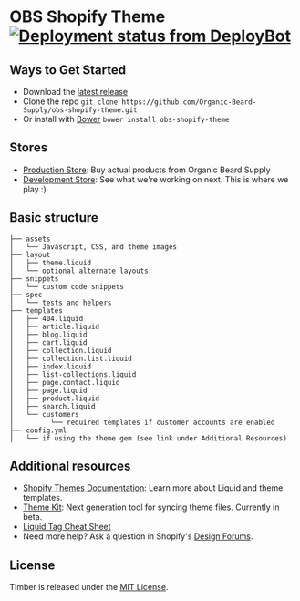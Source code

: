 OBS Shopify Theme [![Deployment status from DeployBot](https://organic-beard-supply.deploybot.com/badge/02267418033900/84957.svg)](http://deploybot.com)
=====================

Ways to Get Started
---------------------
- Download the [latest release](https://github.com/Organic-Beard-Supply/obs-shopify-theme/releases)
- Clone the repo `git clone https://github.com/Organic-Beard-Supply/obs-shopify-theme.git`
- Or install with [Bower](http://bower.io/) `bower install obs-shopify-theme`

Stores
---------------------
- [Production Store](https://organic-beard-supply.myshopify.com/): Buy actual products from Organic Beard Supply
- [Development Store](https://organic-beard-supply-dev.myshopify.com/): See what we're working on next. This is where we play :)

Basic structure
---------------
```
├── assets
│   └── Javascript, CSS, and theme images
├── layout
│   ├── theme.liquid
│   └── optional alternate layouts
├── snippets
│   └── custom code snippets
├── spec
│   └── tests and helpers
├── templates
│   ├── 404.liquid
│   ├── article.liquid
│   ├── blog.liquid
│   ├── cart.liquid
│   ├── collection.liquid
│   ├── collection.list.liquid
│   ├── index.liquid
│   ├── list-collections.liquid
│   ├── page.contact.liquid
│   ├── page.liquid
│   ├── product.liquid
│   ├── search.liquid
│   └── customers
│         └── required templates if customer accounts are enabled
├── config.yml
│   └── if using the theme gem (see link under Additional Resources)
```

Additional resources
---------------------
- [Shopify Themes Documentation][1]: Learn more about Liquid and theme templates.
- [Theme Kit][7]: Next generation tool for syncing theme files. Currently in beta.
- [Liquid Tag Cheat Sheet][4]
- Need more help? Ask a question in Shopify's [Design Forums][6].

License
---------------------
Timber is released under the [MIT License](LICENSE).

[1]: http://docs.shopify.com/themes
[2]: https://github.com/Shopify/shopify_theme
[3]: http://apps.shopify.com/desktop-theme-editor
[4]: http://cheat.markdunkley.com
[5]: https://www.shopify.com/retailtour
[6]: http://ecommerce.shopify.com/c/ecommerce-design
[7]: https://github.com/Shopify/themekit
